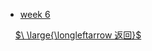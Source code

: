- [week 6](courses/中国金融学前沿研究/week6.md)

&nbsp;
&nbsp;
[$\ \large{\longleftarrow 返回}$](courses/README.md)
